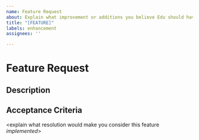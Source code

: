 ```yaml
---
name: Feature Request
about: Explain what improvement or additions you believe Edu should have
title: "[FEATURE]"
labels: enhancement
assignees: ''

---
```


# Feature Request

## Description

<explain what the desired feature is>
<provide [provide screenshots, videos, or whatever gets your point across](https://docs.github.com/en/get-started/writing-on-github/working-with-advanced-formatting/attaching-files) to explain your desired feature>

## Acceptance Criteria

<explain what resolution would make you consider this feature *implemented*>
